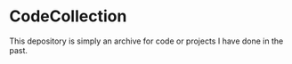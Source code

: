 # CodeCollection
This depository is simply an archive for code or projects I have done in the past.

